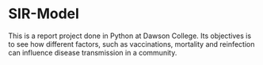 # SIR-Model
This is a report project done in Python at Dawson College. Its objectives is to see how different factors, such as vaccinations, mortality and reinfection can influence disease transmission in a community.
